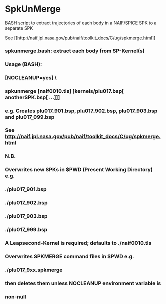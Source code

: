 SpkUnMerge
==========

BASH script to extract trajectories of each body in a NAIF/SPICE SPK to a separate SPK

See [[http://naif.jpl.nasa.gov/pub/naif/toolkit_docs/C/ug/spkmerge.html]]

### spkunmerge.bash:  extract each body from SP-Kernel(s)
###
### Usage (BASH):
###
###   [NOCLEANUP=yes] \
###   spkunmerge [naif0010.tls] [kernels/plu017.bsp[ anotherSPK.bsp[ ...]]]
###
### e.g. Creates plu017_901.bsp, plu017_902.bsp, plu017_903.bsp and plu017_099.bsp
###
### See http://naif.jpl.nasa.gov/pub/naif/toolkit_docs/C/ug/spkmerge.html
###
### N.B.
###
###   Overwrites new SPKs in $PWD (Present Working Directory) e.g.
###     ./plu017_901.bsp
###     ./plu017_902.bsp
###     ./plu017_903.bsp
###     ./plu017_999.bsp
###
###   A Leapsecond-Kernel is required; defaults to ./naif0010.tls
###
###   Overwrites SPKMERGE command files in $PWD e.g.
###     ./plu017_9xx.spkmerge
###   then deletes them unless NOCLEANUP environment variable is
###   non-null
